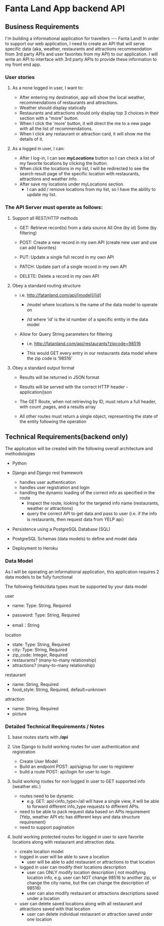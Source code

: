 # Fanta Land App backend API

## Business Requirements

I'm building a informational application for travellers --- Fanta Land! In order to support our web application, I need to create an API that will serve specific data (aka, weather, restaurants and attractions recommendation from 3rd party APIs and user favorites from my API) to our application. I will write an API to interface with 3rd party APIs to provide these information to my front end app.

### User stories

1. As a none logged in user, I want to:
   - After entering my destination, app will show the local weather, recommendations of restaurants and attractions. 
   - Weather should display statically
   - Restaurants and attractions should only display top 3 choices in their section with a "more" button.
   - When I click the 'more' button, it will direct the me to a new page with all the list of recommendations. 
   - When I click any restaurant or attraction card, it will show me the details of it.

2. As a logged in user, I can:
   - After I log-in, I can see ***myLocations*** button so I can check a list of my favorite locations by clicking the button. 
   - When click the locations in my list, I will be redirected to see the search result page of the specific location with restaurants, attractions and weather info.
   - After save my locations under myLocations section. 
     -  I can add / remove locations from my list, so I have the ability to update my list.

### The API Server must operate as follows: 
1. Support all REST/HTTP methods

   - GET: Retrieve record(s) from a data source
       All
       One (by id)
       Some (by filtering)

   - POST: Create a new record in my own API (create new user and use can add favorites)

   - PUT: Update a single full record in my own API

   - PATCH: Update part of a single record in my own API

   - DELETE: Delete a record in my own API

2. Obey a standard routing structure

    - i.e. http://fatanland.com/api/[model]/[id]

        - /model where locations is the name of the data model to operate on

        - /id where ‘id’ is the id number of a specific entity in the data model

    - Allow for Query String parameters for filtering

      - i.e. http://fatanland.com/api/restaurants?zipcode=98516

      - This would GET every entry in our restaurants data model where the zip code is ‘98516’

3. Obey a standard output format

   - Results will be returned in JSON format

   - Results will be served with the correct HTTP header - application/json

   - The GET Route, when not retrieving by ID, must return a full header, with count ,pages, and a results array

   - All other routes must return a single object, representing the state of the entity following the operation


## Technical Requirements(backend only)

The application will be created with the following overall architecture and methodologies

 - Python
  
 - Django and Django rest framework
    - handles user authentication
    - handles user registration and login
    - handling the dynamic loading of the correct info as specified in the route
        - Inspect the route, looking for the targeted info name (restaurants, weather or attractions)
        - query the correct API to get data and pass to user (i.e. if the info is restaurants, then request data from YELP api）
 
 - Persistence using a PostgreSQL Database (SQL)

 - PostgreSQL Schemas (data models) to define and model data

 - Deployment to Heroku
  

### Data Model
As I will be operating an informational application, this application requires 2 data models to be fully functional

The following fields/data types must be supported by your data model

user

- name: Type: String, Required

- password: Type: String, Required 

- email：String


location

- state: Type: String, Required
- city: Type: String, Required
- zip_code: Integer, Required
- restaurants? (many-to-many relationship)
- attractions? (many-to-many relationship)

restaurant

- name: String, Required
- food_style: String, Required, default=unknown

attraction

- name: String, Required
- picture




### Detailed Technical Requirements / Notes

1. base routes starts with ***/api***

2. Use Django to build working routes for user authentication and registration
   - Create User Model
   - Build an endpoint POST: api/signup for user to registerer
   - build a route POST: api/login for user to login

3. build working routes for non logged in user to GET supported info (weather etc.)
   - routes need to be dynamic 
      - e.g. GET: api/\<info_type>/all will have a single view, it will be able to forward different info_type requests to different APIs. 
   - need to be able to pack request data based on APIs requirement (Yelp, weather API etc has different keys and data structure requirement)
   - need to support pagination

4. build working protected routes for logged in user to save favorite locations along with restaurant and attraction data.
    - create location model
    - logged in user will be able to save a location
      - user will be able to add restaurant or attractions to that location
    - logged in user can modify their locations description
      - user can ONLY modify location description ( not modifying location info, e.g. user can NOT change 98516 to another zip, or change the city name, but the can change the description of 98516)
      - user can also modify restaurant or attractions descriptions saved under a location
    - user can delete saved locations along with all restaurant and attractions saved with that location
      - user can delete individual restaurant or attraction saved under one location
  